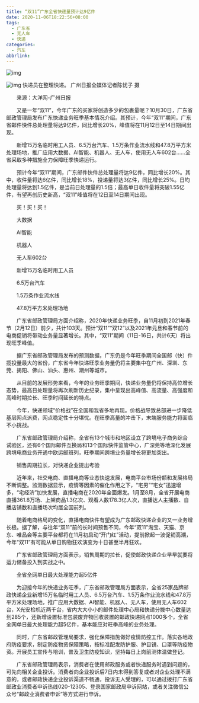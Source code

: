 ```yaml
---
title: “双11”广东全省快递量预计达9亿件
date: 2020-11-06T18:22:56+08:00
tags:
  - 广东省
  - 无人车
  - 快递
categories:
  - 汽车
abbrlink:
---
```


![img](https://cdn.jsdelivr.net/gh/yakeing/Documentation@main/Hexo/images/9f7f-kcieyvz1571974.jpg)

![img](https://cdn.jsdelivr.net/gh/yakeing/Documentation@main/Hexo/images/ec1e-kcieyvz1571975.jpg)
快递员在整理快递。 广州日报全媒体记者陈忧子 摄

　　来源：大洋网-广州日报

　　又是一年“双11”，今年广东的买家将创造多少的包裹量呢？10月30日，广东省邮政管理局发布广东快递业务旺季基本情况介绍。其预计，今年“双11”期间，广东省邮件快件总处理量将达9亿件，同比增长20%，峰值将在11月12日至14日期间出现。

　　新增15万名临时用工人员、6.5万台汽车、1.5万条作业流水线和47.8万平方米处理场地，推广应用大数据、AI智能、机器人、无人车，使用无人车602台......全省采取多种措施全力保障旺季快递运行。

　　预计今年“双11”期间，广东邮件快件总处理量将达9亿件，同比增长20%。其中，收件量将达6亿件，同比增长18%，投递量将达3亿件，同比增长25%。日均处理量将达到1.5亿件，是当前日处理量的1.5倍；最高单日收件量将突破1.55亿件，有望再创历史新高，“双11”峰值将在12日至14日期间出现。

　　买！买！买！

　　大数据

　　AI智能

　　机器人

　　无人车602台

　　新增15万名临时用工人员

　　6.5万台汽车

　　1.5万条作业流水线

　　47.8万平方米处理场地

　　广东省邮政管理局方面介绍称，2020年快递业务旺季，自11月初到2021年春节（2月12日）前夕，共计103天。预计“双11”“双12”以及2021年元旦和春节前的电商促销将带动业务量显著增长。其中，“双11”期间（11日-16日，共计6天）将出现旺季峰值。

　　据广东省邮政管理局发布的预测数据，广东仍是今年旺季期间全国邮（快）件揽投量最大的省份，广东省今年快递旺季业务量仍将主要集中在广州、深圳、东莞、揭阳、佛山、汕头、惠州、潮州等城市。

　　从目前的发展形势来看，今年的业务旺季期间，快递业务量仍将保持高位增长态势，最高日处理量将再次刷新历史纪录，集中呈现出高峰值、高流量、高强度和高峰时期拉长、旺季时间延长的特点。

　　今年，快递领域“价格战”在全国和我省多地再现。价格战导致总部进一步降低基层网点派费，网点稳定性十分堪忧。在旺季高量的冲击下，末端服务能力将面临不小挑战。

　　广东省邮政管理局介绍称，全省有13个城市和地区设立了跨境电子商务综合试验区，还有6个国际邮件互换局和13个国际快件监管中心，广深莞等地深化发展跨境电商业务开通中欧运邮班列，旺季期间跨境业务量增长将更加突出。

　　销售周期拉长，对快递企业提出考验

　　近年来，社交电商、直播电商等业态快速发展，电商平台市场份额和发展格局不断调整。监测数据显示，疫情等因素的催化作用之下，“宅男”“宅女”迅速增多，“宅经济”加快发展，直播电商在2020年全面爆发。1月至8月，全省开展电商直播361.8万场、上架商品1.3亿次、观看人数178.3亿人次，直播达人主播数、自播店铺数和直播场次均居全国前列。

　　随着电商格局的变化，直播电商快件有望成为广东邮政快递企业的又一业务增长极。据了解，与往年“双11”前的长时间预售不同，今年“双11”淘宝、天猫、京东、唯品会等主要平台都将在11月初启动“开门红”活动，提前掀起一波促销高潮，今年“双11”有可能从单日购物狂欢演变为十日甚至半月狂欢。

　　广东省邮政管理局方面表示，销售周期的拉长，促使邮政快递企业早早就要将运力储备投入到实战之中。

　　全省全网单日最大处理能力超5亿件

　　为迎接今年的快递业务旺季，广东省邮政管理局方面表示，全省25家品牌邮政快递企业新增15万名临时用工人员、6.5万台汽车、1.5万条作业流水线和47.8万平方米处理场地，推广应用大数据、AI智能、机器人、无人车，使用无人车602台，X光安检机近两千台，省内大大小小的邮件处理中心局和快递分拨中心数量达到285个，还新增设置标准包装废弃物回收装置的邮政快递网点1000多个，全省全网单日最大处理能力超5亿件，基本能应对旺季高峰的业务处理。

　　同时，广东省邮政管理局要求，强化保障措施做好疫情防控工作。落实各地政府防疫要求，制定防疫物资保障策略，按标准配发防护服、护目镜、口罩等防疫物资。开展员工宣传与培训，普及卫生防疫知识，坚持每日上岗前测体温做登记。

　　广东省邮政管理局表示，消费者在使用邮政服务或者快递服务时遇到问题的，可先向相关企业投诉。消费者向企业投诉后7日内未得到答复或者对企业处理不满意的，或者邮政快递企业投诉渠道不畅通，投诉无人受理的，可以通过拨打广东省邮政业消费者申诉热线020-12305、登录国家邮政局申诉网站，或者关注微信公众号“邮政业消费者申诉”等方式进行申诉。